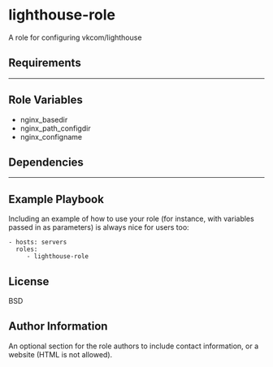lighthouse-role
=========

A role for configuring vkcom/lighthouse

Requirements
------------

---

Role Variables
--------------

- nginx_basedir
- nginx_path_configdir
- nginx_configname

Dependencies
------------

---

Example Playbook
----------------

Including an example of how to use your role (for instance, with variables passed in as parameters) is always nice for users too:

    - hosts: servers
      roles:
         - lighthouse-role

License
-------

BSD

Author Information
------------------

An optional section for the role authors to include contact information, or a website (HTML is not allowed).
